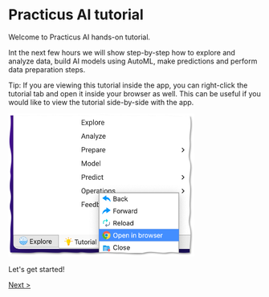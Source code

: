 # Practicus AI tutorial 

Welcome to Practicus AI hands-on tutorial. 

Int the next few hours we will show step-by-step how to explore and analyze data, build AI models using AutoML, make predictions and perform data preparation steps. 

Tip: If you are viewing this tutorial inside the app, you can right-click the tutorial tab and open it inside your browser as well. This can be useful if you would like to view the tutorial side-by-side with the app. 

![open in browser](img/other/open-in-browser.png)

Let's get started! 

[Next >](data-analysis-intro.md)